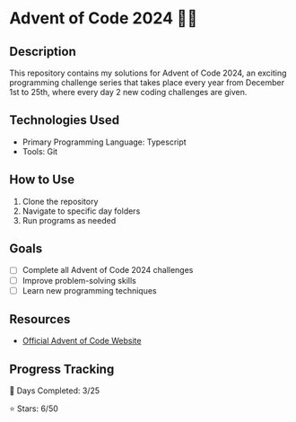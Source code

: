 # Advent of Code 2024 🎄✨

## Description
This repository contains my solutions for Advent of Code 2024, an exciting programming challenge series that takes place every year from December 1st to 25th, where every day 2 new coding challenges are given.

## Technologies Used
- Primary Programming Language: Typescript
- Tools: Git

## How to Use
1. Clone the repository
2. Navigate to specific day folders
3. Run programs as needed

## Goals
- [ ] Complete all Advent of Code 2024 challenges
- [ ] Improve problem-solving skills
- [ ] Learn new programming techniques

## Resources
- [Official Advent of Code Website](https://adventofcode.com/2024)

## Progress Tracking
🎄 Days Completed: 3/25 

⭐ Stars: 6/50
